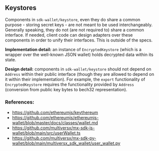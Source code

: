 ## Keystores

Components in `sdk-wallet/keystore`, even they do share a common purpose - storing secret keys - are not meant to be used interchangeably. Generally speaking, they do not (are not required to) share a common interface. If needed, client code can design adapters over these components in order to unify their interfaces. This is outside of the specs.

**Implementation detail:** an instance of `EncryptedKeystore` (which is a wrapper over the well-known JSON wallet) holds decrypted data within its state.

**Design detail:** components in `sdk-wallet/keystore` should not depend on `Address` within their public interface (though they are allowed to depend on it within their implementation). For example, the `export` functionality of `EncryptedKeystore` requires the functionality provided by `Address` (conversion from public key bytes to bech32 representation).

### References:
 - https://github.com/ethereumjs/keythereum
 - https://github.com/ethereumjs/ethereumjs-wallet/blob/master/docs/classes/wallet.md
 - https://github.com/multiversx/mx-sdk-js-wallet/blob/main/src/userWallet.ts
 - https://github.com/multiversx/mx-sdk-py-wallet/blob/main/multiversx_sdk_wallet/user_wallet.py
